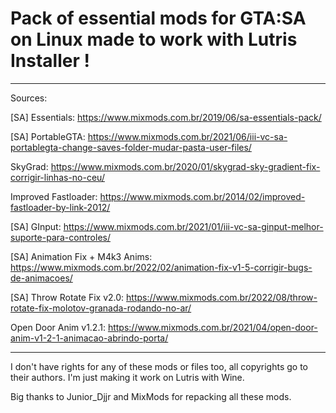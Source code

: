 # Pack of essential mods for GTA:SA on Linux made to work with Lutris Installer !

-------------------------------------------------------------------------------------------------------------------------------------

Sources:

[SA] Essentials: https://www.mixmods.com.br/2019/06/sa-essentials-pack/

[SA] PortableGTA: https://www.mixmods.com.br/2021/06/iii-vc-sa-portablegta-change-saves-folder-mudar-pasta-user-files/

SkyGrad: https://www.mixmods.com.br/2020/01/skygrad-sky-gradient-fix-corrigir-linhas-no-ceu/

Improved Fastloader: https://www.mixmods.com.br/2014/02/improved-fastloader-by-link-2012/

[SA] GInput: https://www.mixmods.com.br/2021/01/iii-vc-sa-ginput-melhor-suporte-para-controles/

[SA] Animation Fix + M4k3 Anims: https://www.mixmods.com.br/2022/02/animation-fix-v1-5-corrigir-bugs-de-animacoes/

[SA] Throw Rotate Fix v2.0: https://www.mixmods.com.br/2022/08/throw-rotate-fix-molotov-granada-rodando-no-ar/

Open Door Anim v1.2.1: https://www.mixmods.com.br/2021/04/open-door-anim-v1-2-1-animacao-abrindo-porta/

-------------------------------------------------------------------------------------------------------------------------------------

I don't have rights for any of these mods or files too, all copyrights go to their authors. I'm just making it work on Lutris with Wine.

Big thanks to Junior_Djjr and MixMods for repacking all these mods.
